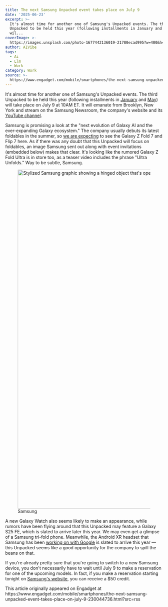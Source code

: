 ```yaml
---
title: The next Samsung Unpacked event takes place on July 9
date: '2025-06-23'
excerpt: >-
  It's almost time for another one of Samsung's Unpacked events. The third
  Unpacked to be held this year (following installments in January and May)
  wil...
coverImage: >-
  https://images.unsplash.com/photo-1677442136019-21780ecad995?w=400&h=200&fit=crop&auto=format
author: AIVibe
tags:
  - Ai
  - Llm
  - Work
category: Work
source: >-
  https://www.engadget.com/mobile/smartphones/the-next-samsung-unpacked-event-takes-place-on-july-9-230044736.html?src=rss
---
```

<p>It's almost time for another one of Samsung's Unpacked events. The third Unpacked to be held this year (following installments in <a data-i13n="cpos:1;pos:1" href="https://www.engadget.com/samsung-unpacked-2025-live-updates-on-the-galaxy-25-launch-galaxy-ai-and-more-110043358.html">January</a> and <a data-i13n="cpos:2;pos:1" href="https://www.engadget.com/mobile/smartphones/samsung-galaxy-s25-edge-live-updates-from-the-unpacked-event-130052975.html">May</a>) will take place on July 9 at 10AM ET. It will emanate from Brooklyn, New York and stream on the Samsung Newsroom, the company's website and its <a data-i13n="cpos:3;pos:1" href="https://www.youtube.com/samsung">YouTube channel</a>.</p>
<p>Samsung is promising a look at the "next evolution of Galaxy AI and the ever-expanding Galaxy ecosystem." The company usually debuts its latest foldables in the summer, so <a data-i13n="cpos:4;pos:1" href="https://www.engadget.com/mobile/what-to-expect-at-the-next-samsung-galaxy-unpacked-150001731.html">we are expecting</a> to see the Galaxy Z Fold 7 and Flip 7 here. As if there was any doubt that this Unpacked will focus on foldables, an image Samsung sent out along with event invitations (embedded below) makes that clear. It's looking like the rumored Galaxy Z Fold Ultra is in store too, as a teaser video includes the phrase "Ultra Unfolds." Way to be subtle, Samsung.</p>
<span id="end-legacy-contents"></span><figure><img src="https://s.yimg.com/os/creatr-uploaded-images/2025-06/7e981360-5065-11f0-ad7e-1742cd33449b" data-crop-orig-src="https://s.yimg.com/os/creatr-uploaded-images/2025-06/7e981360-5065-11f0-ad7e-1742cd33449b" style="height:1080px;width:1920px;" alt="Stylized Samsung graphic showing a hinged object that's open. The corner of a rectangle touches the hinge." data-uuid="d041c82c-1845-34e4-a2e3-a079ec9cd50d"><figcaption></figcaption><div class="photo-credit">Samsung</div></figure>
<p>A new Galaxy Watch also seems likely to make an appearance, while rumors have been flying around that this Unpacked may feature a Galaxy S25 FE, which is slated to arrive later this year. We may even get a glimpse of a Samsung tri-fold phone. Meanwhile, the Android XR headset that Samsung has been <a data-i13n="cpos:5;pos:1" href="https://www.engadget.com/ar-vr/google-lays-out-its-vision-for-an-android-xr-ecosystem-160001103.html">working on with Google</a> is slated to arrive this year — this Unpacked seems like a good opportunity for the company to spill the beans on that.</p>
<p>If you're already pretty sure that you're going to switch to a new Samsung device, you don't necessarily have to wait until July 9 to make a reservation for one of the upcoming models. In fact, if you make a reservation starting tonight on <a data-i13n="elm:affiliate_link;sellerN:Samsung Electronics;elmt:;cpos:6;pos:1" href="https://shopping.yahoo.com/rdlw?merchantId=f85e63cd-e13c-4f9d-991c-9fbaadede3ac&amp;siteId=us-engadget&amp;pageId=1p-autolink&amp;contentUuid=3731f27f-cc36-4e67-9b96-63d6847e698c&amp;featureId=text-link&amp;merchantName=Samsung+Electronics&amp;linkText=Samsung%27s+website&amp;custData=eyJzb3VyY2VOYW1lIjoiV2ViLURlc2t0b3AtVmVyaXpvbiIsImxhbmRpbmdVcmwiOiJodHRwczovL3d3dy5zYW1zdW5nLmNvbS8iLCJjb250ZW50VXVpZCI6IjM3MzFmMjdmLWNjMzYtNGU2Ny05Yjk2LTYzZDY4NDdlNjk4YyIsIm9yaWdpbmFsVXJsIjoiaHR0cHM6Ly93d3cuc2Ftc3VuZy5jb20vIn0&amp;signature=AQAAAWmmoyQ0nD29Rszj-2yqQztTzkpkLZtCqaCTzFmPAf7D&amp;gcReferrer=https%3A%2F%2Fwww.samsung.com%2F" class="rapid-with-clickid" data-original-link="https://www.samsung.com/">Samsung's website</a>, you can receive a $50 credit.</p>This article originally appeared on Engadget at https://www.engadget.com/mobile/smartphones/the-next-samsung-unpacked-event-takes-place-on-july-9-230044736.html?src=rss
